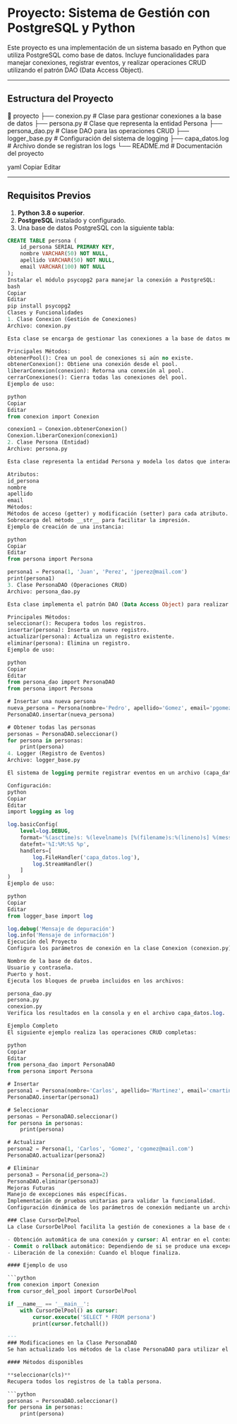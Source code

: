 # Proyecto: Sistema de Gestión con PostgreSQL y Python

Este proyecto es una implementación de un sistema basado en Python que utiliza PostgreSQL como base de datos. Incluye funcionalidades para manejar conexiones, registrar eventos, y realizar operaciones CRUD utilizando el patrón DAO (Data Access Object).

---

## Estructura del Proyecto

📁 proyecto ├── conexion.py # Clase para gestionar conexiones a la base de datos ├── persona.py # Clase que representa la entidad Persona ├── persona_dao.py # Clase DAO para las operaciones CRUD ├── logger_base.py # Configuración del sistema de logging ├── capa_datos.log # Archivo donde se registran los logs └── README.md # Documentación del proyecto

yaml
Copiar
Editar

---

## Requisitos Previos

1. **Python 3.8 o superior**.
2. **PostgreSQL** instalado y configurado.
3. Una base de datos PostgreSQL con la siguiente tabla:

```sql
CREATE TABLE persona (
    id_persona SERIAL PRIMARY KEY,
    nombre VARCHAR(50) NOT NULL,
    apellido VARCHAR(50) NOT NULL,
    email VARCHAR(100) NOT NULL
);
Instalar el módulo psycopg2 para manejar la conexión a PostgreSQL:
bash
Copiar
Editar
pip install psycopg2
Clases y Funcionalidades
1. Clase Conexion (Gestión de Conexiones)
Archivo: conexion.py

Esta clase se encarga de gestionar las conexiones a la base de datos mediante un pool (conjunto de conexiones reutilizables).

Principales Métodos:
obtenerPool(): Crea un pool de conexiones si aún no existe.
obtenerConexion(): Obtiene una conexión desde el pool.
liberarConexion(conexion): Retorna una conexión al pool.
cerrarConexiones(): Cierra todas las conexiones del pool.
Ejemplo de uso:

python
Copiar
Editar
from conexion import Conexion

conexion1 = Conexion.obtenerConexion()
Conexion.liberarConexion(conexion1)
2. Clase Persona (Entidad)
Archivo: persona.py

Esta clase representa la entidad Persona y modela los datos que interactúan con la base de datos.

Atributos:
id_persona
nombre
apellido
email
Métodos:
Métodos de acceso (getter) y modificación (setter) para cada atributo.
Sobrecarga del método __str__ para facilitar la impresión.
Ejemplo de creación de una instancia:

python
Copiar
Editar
from persona import Persona

persona1 = Persona(1, 'Juan', 'Perez', 'jperez@mail.com')
print(persona1)
3. Clase PersonaDAO (Operaciones CRUD)
Archivo: persona_dao.py

Esta clase implementa el patrón DAO (Data Access Object) para realizar operaciones CRUD en la tabla persona.

Principales Métodos:
seleccionar(): Recupera todos los registros.
insertar(persona): Inserta un nuevo registro.
actualizar(persona): Actualiza un registro existente.
eliminar(persona): Elimina un registro.
Ejemplo de uso:

python
Copiar
Editar
from persona_dao import PersonaDAO
from persona import Persona

# Insertar una nueva persona
nueva_persona = Persona(nombre='Pedro', apellido='Gomez', email='pgomez@mail.com')
PersonaDAO.insertar(nueva_persona)

# Obtener todas las personas
personas = PersonaDAO.seleccionar()
for persona in personas:
    print(persona)
4. Logger (Registro de Eventos)
Archivo: logger_base.py

El sistema de logging permite registrar eventos en un archivo (capa_datos.log) y en la consola. Está configurado para mostrar los niveles de log: DEBUG, INFO, WARNING, ERROR, y CRITICAL.

Configuración:
python
Copiar
Editar
import logging as log

log.basicConfig(
    level=log.DEBUG,
    format='%(asctime)s: %(levelname)s [%(filename)s:%(lineno)s] %(message)s',
    datefmt='%I:%M:%S %p',
    handlers=[
        log.FileHandler('capa_datos.log'),
        log.StreamHandler()
    ]
)
Ejemplo de uso:

python
Copiar
Editar
from logger_base import log

log.debug('Mensaje de depuración')
log.info('Mensaje de información')
Ejecución del Proyecto
Configura los parámetros de conexión en la clase Conexion (conexion.py):

Nombre de la base de datos.
Usuario y contraseña.
Puerto y host.
Ejecuta los bloques de prueba incluidos en los archivos:

persona_dao.py
persona.py
conexion.py
Verifica los resultados en la consola y en el archivo capa_datos.log.

Ejemplo Completo
El siguiente ejemplo realiza las operaciones CRUD completas:

python
Copiar
Editar
from persona_dao import PersonaDAO
from persona import Persona

# Insertar
persona1 = Persona(nombre='Carlos', apellido='Martinez', email='cmartinez@mail.com')
PersonaDAO.insertar(persona1)

# Seleccionar
personas = PersonaDAO.seleccionar()
for persona in personas:
    print(persona)

# Actualizar
persona2 = Persona(1, 'Carlos', 'Gomez', 'cgomez@mail.com')
PersonaDAO.actualizar(persona2)

# Eliminar
persona3 = Persona(id_persona=2)
PersonaDAO.eliminar(persona3)
Mejoras Futuras
Manejo de excepciones más específicas.
Implementación de pruebas unitarias para validar la funcionalidad.
Configuración dinámica de los parámetros de conexión mediante un archivo .env.

### Clase CursorDelPool
La clase CursorDelPool facilita la gestión de conexiones a la base de datos utilizando el patrón de contexto (with). Esta clase asegura:

- Obtención automática de una conexión y cursor: Al entrar en el contexto.
- Commit o rollback automático: Dependiendo de si se produce una excepción dentro del bloque.
- Liberación de la conexión: Cuando el bloque finaliza.

#### Ejemplo de uso

```python
from conexion import Conexion
from cursor_del_pool import CursorDelPool

if __name__ == '__main__':
    with CursorDelPool() as cursor:
        cursor.execute('SELECT * FROM persona')
        print(cursor.fetchall())

---
### Modificaciones en la Clase PersonaDAO
Se han actualizado los métodos de la clase PersonaDAO para utilizar el CursorDelPool con bloques `with`. Esto mejora la gestión de conexiones y asegura que los recursos se liberen correctamente, incluso en caso de excepciones.

#### Métodos disponibles

**seleccionar(cls)**  
Recupera todos los registros de la tabla persona.

```python
personas = PersonaDAO.seleccionar()
for persona in personas:
    print(persona)

